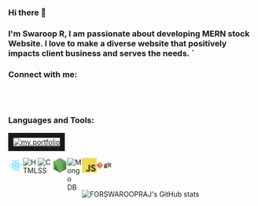 ### Hi there 👋



### I'm Swaroop R,  I am passionate about developing MERN stock Website. I love to make a diverse website that positively impacts client business and serves the needs. `

### Connect with me:

<!-- [<img align="left" alt="yash1200.github.io" width="30px" src="https://image.flaticon.com/icons/svg/2920/2920277.svg" />][website] -->

<br />
<br />

### Languages and Tools:
<a href="https://stalwart-cat-ff83d3.netlify.app/" target="_blank"><img src="https://w7.pngwing.com/pngs/654/491/png-transparent-portfolio-graphic-design-investment-behance-design-angle-white-text-thumbnail.png" 
alt="my portfolio" width="240" height="100" border="10" /></a>


<img align="left" alt="React" width="30px" src="https://raw.githubusercontent.com/github/explore/master/topics/react/react.png" />

<img align="left" alt="HTML" width="30px" src="https://icon-library.com/images/html-icon-png/html-icon-png-6.jpg" />
<img align="left" alt="CSS" width="30px" src="https://icon-library.com/images/css-icon-png/css-icon-png-0.jpg" />
<img align="left" alt="Node JS" width="30px" src="https://raw.githubusercontent.com/github/explore/master/topics/nodejs/nodejs.png" />
<img align="left" alt="Mongo DB" width="30px" src="https://img.icons8.com/color/48/000000/mongodb.png" />


<img align="left" alt="JavaScript" width="30px" src="https://raw.githubusercontent.com/github/explore/master/topics/javascript/javascript.png" />

<img align="left" alt="Git" width="30px" src="https://raw.githubusercontent.com/github/explore/master/topics/git/git.png" />

<br />
<br />
<br />

![FORSWAROOPRAJ's GitHub stats](https://github-readme-stats.vercel.app/api?username=FORSWAROOPRAJ&count_private=true)

[website]: https://swar.github.io/#/




[medium]: https://medium.com/@yashjohri1200
